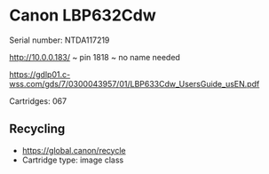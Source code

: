 # Canon LBP632Cdw

Serial number: NTDA117219

http://10.0.0.183/ ~ pin 1818 ~ no name needed

https://gdlp01.c-wss.com/gds/7/0300043957/01/LBP633Cdw_UsersGuide_usEN.pdf

Cartridges: 067

## Recycling

* https://global.canon/recycle
* Cartridge type: image class

